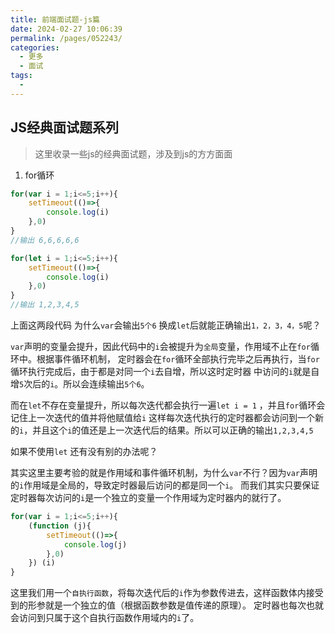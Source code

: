 ```yaml
---
title: 前端面试题-js篇
date: 2024-02-27 10:06:39
permalink: /pages/052243/
categories:
  - 更多
  - 面试
tags:
  - 
---
```

## JS经典面试题系列
> 这里收录一些js的经典面试题，涉及到js的方方面面

1. for循环
```js
for(var i = 1;i<=5;i++){
    setTimeout(()=>{
        console.log(i)
    },0)
}
//输出 6,6,6,6,6

for(let i = 1;i<=5;i++){
    setTimeout(()=>{
        console.log(i)
    },0)
}
//输出 1,2,3,4,5
```
上面这两段代码 为什么``var``会输出``5个6`` 换成``let``后就能正确输出``1，2，3，4，5``呢？

``var``声明的变量会提升，因此代码中的``i``会被提升为``全局``变量，作用域不止在``for``循环中。根据事件循环机制，
定时器会在``for``循环全部执行完毕之后再执行，当``for``循环执行完成后，由于都是对同一个``i``去自增，所以这时定时器
中访问的``i``就是自增``5``次后的``i``。所以会连续输出``5个6``。

而在``let``不存在变量提升，所以每次迭代都会执行一遍``let i = 1`` ，并且``for``循环会记住上一次迭代的值并将他赋值给``i``
这样每次迭代执行的定时器都会访问到一个新的``i``，并且这个``i``的值还是上一次迭代后的结果。所以可以正确的输出``1,2,3,4,5``

如果不使用``let`` 还有没有别的办法呢？

其实这里主要考验的就是作用域和事件循环机制，为什么``var``不行？因为``var``声明的``i``作用域是全局的，导致定时器最后访问的都是同一个``i``。
而我们其实只要保证定时器每次访问的``i``是一个独立的变量一个作用域为定时器内的就行了。

```js
for(var i = 1;i<=5;i++){
    (function (j){
        setTimeout(()=>{
            console.log(j)
        },0)
    }) (i)
}
```
这里我们用一个``自执行函数``，将每次迭代后的``i``作为参数传进去，这样函数体内接受到的形参就是一个独立的值（根据函数参数是值传递的原理）。
定时器也每次也就会访问到只属于这个自执行函数作用域内的``i``了。

